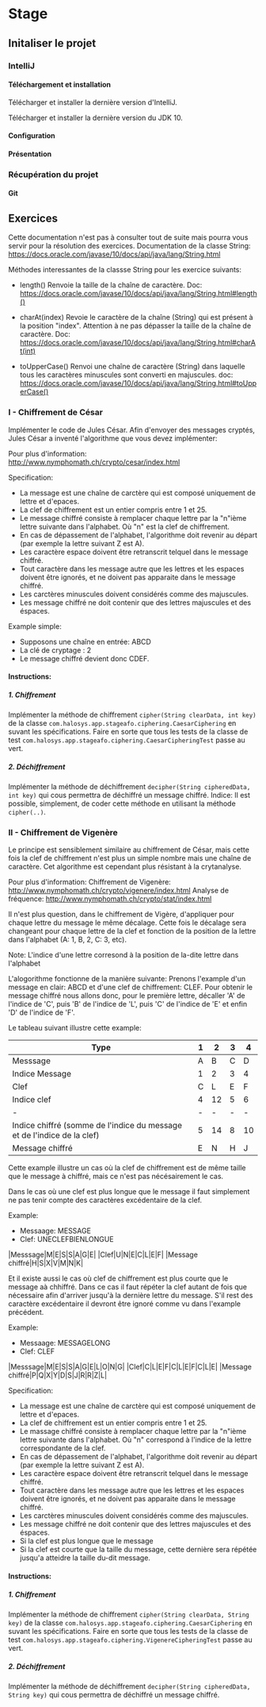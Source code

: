 # Stage

## Initaliser le projet

### IntelliJ

#### Téléchargement et installation

Télécharger et installer la dernière version d'IntelliJ.

Télécharger et installer la dernière version du JDK 10.

#### Configuration

#### Présentation


### Récupération du projet

#### Git



## Exercices

Cette documentation n'est pas à consulter tout de suite mais pourra vous servir pour la résolution des exercices. 
Documentation de la classe String: https://docs.oracle.com/javase/10/docs/api/java/lang/String.html

Méthodes interessantes de la classse String pour les exercice suivants:

 * length()
 	Renvoie la taille de la chaîne de caractère.
 	Doc: https://docs.oracle.com/javase/10/docs/api/java/lang/String.html#length()

 * charAt(index)
 	Revoie le caractère de la chaîne (String) qui est présent à la position "index".
 	Attention à ne pas dépasser la taille de la chaîne de caractère.
	Doc: https://docs.oracle.com/javase/10/docs/api/java/lang/String.html#charAt(int)

 * toUpperCase()
 	Renvoi une chaîne de caractère (String) dans laquelle tous les caractères minuscules sont converti en majuscules.
 	doc: https://docs.oracle.com/javase/10/docs/api/java/lang/String.html#toUpperCase()




### I - Chiffrement de César

Implémenter le code de Jules César.
Afin d'envoyer des messages cryptés, Jules César a inventé l'algorithme que vous devez implémenter:

Pour plus d'information: http://www.nymphomath.ch/crypto/cesar/index.html


Specification:
 * La message est une chaîne de carctère qui est composé uniquement de lettre et d'epaces.
 * La clef de chiffrement est un entier compris entre 1 et 25.
 * Le message chiffré consiste à remplacer chaque lettre par la "n"ième lettre suivante dans l'alphabet. 
 	Où "n" est la clef de chiffrement.
 * En cas de dépassement de l'alphabet, l'algorithme doit revenir au départ (par exemple la lettre suivant Z est A).
 * Les caractère espace doivent être retranscrit telquel dans le message chiffré.
 * Tout caractère dans les message autre que les lettres et les espaces doivent être ignorés, et ne doivent pas apparaite dans le message chiffré.
 * Les carctères minuscules doivent considérés comme des majuscules.
 * Les message chiffré ne doit contenir que des lettres majuscules et des éspaces.

Example simple:
 * Supposons une chaîne en entrée: ABCD
 * La clé de cryptage : 2
 * Le message chiffré devient donc CDEF.


#### Instructions: 

##### 1. Chiffrement 

Implémenter la méthode de chiffrement `cipher(String clearData, int key)` de la classe `com.halosys.app.stageafo.ciphering.CaesarCiphering` en suvant les spécifications.
Faire en sorte que tous les tests de la classe de test `com.halosys.app.stageafo.ciphering.CaesarCipheringTest` passe au vert.

##### 2. Déchiffrement 

Implémenter la méthode de déchiffrement `decipher(String cipheredData, int key)` qui cous permettra de déchiffré un message chiffré.
Indice: Il est possible, simplement, de coder cette méthode en utilisant la méthode `cipher(..)`.



### II - Chiffrement de Vigenère

Le principe est sensiblement similaire au chiffrement de César, mais cette fois la clef de chiffrement n'est plus un simple nombre mais une chaîne de caractère. Cet algorithme est cependant plus résistant à la crytanalyse.

Pour plus d'information: 
Chiffrement de Vigenère: http://www.nymphomath.ch/crypto/vigenere/index.html
Analyse de fréquence: http://www.nymphomath.ch/crypto/stat/index.html

Il n'est plus question, dans le chiffrement de Vigère, d'appliquer pour chaque lettre du message le même décalage. Cette fois le décalage sera changeant pour chaque lettre de la clef et fonction de la position de la lettre dans l'alphabet (A: 1, B, 2, C: 3, etc).

Note: L'indice d'une lettre corresond à la position de la-dite lettre dans l'alphabet

L'alogorithme fonctionne de la manière suivante:
Prenons l'example d'un message en clair: ABCD et d'une clef de chiffrement: CLEF.
Pour obtenir le message chiffré nous allons donc, pour le première lettre, décaller 'A' de l'indice de 'C', puis 'B' de l'indice de 'L', puis 'C' de l'indice de 'E' et enfin 'D' de l'indice de 'F'.

Le tableau suivant illustre cette example:

| Type | 1 | 2 | 3 | 4 |
| - | - | - | - | - |
| Messsage | A | B | C | D |
| Indice Message |1 | 2 | 3 | 4 |
| Clef | C | L | E | F |
| Indice clef | 4 | 12 | 5 | 6 |
| - | - | - | - | - |
| Indice chiffré (somme de l'indice du message et de l'indice de la clef) | 5 | 14 | 8 | 10 | 
| Message chiffré | E | N | H | J |


Cette example illustre un cas où la clef de chiffrement est de même taille que le message à chiffré, mais ce n'est pas nécésairement le cas.

Dans le cas où une clef est plus longue que le message il faut simplement ne pas tenir compte des caractères excédentaire de la clef.

Example:
 - Messaage: MESSAGE
 - Clef: UNECLEFBIENLONGUE

|Messsage|M|E|S|S|A|G|E|
|Clef|U|N|E|C|L|E|F|
|Message chiffré|H|S|X|V|M|N|K|


Et il existe aussi le cas où clef de chiffrement est plus courte que le message aà chhiffré. Dans ce cas il faut répéter la clef autant de fois que nécessaire afin d'arriver jusqu'à la dernière lettre du message. S'il rest des caractère excédentaire il devront être ignoré comme vu dans l'example précédent.


Example:
 - Messaage: MESSAGELONG
 - Clef: CLEF

|Messsage|M|E|S|S|A|G|E|L|O|N|G|
|Clef|C|L|E|F|C|L|E|F|C|L|E|
|Message chiffré|P|Q|X|Y|D|S|J|R|R|Z|L|


Specification:
 * La message est une chaîne de carctère qui est composé uniquement de lettre et d'epaces.
 * La clef de chiffrement est un entier compris entre 1 et 25.
 * Le massage chiffré consiste à remplacer chaque lettre par la "n"ième lettre suivante dans l'alphabet. 
 	Où "n" correspond à l'indice de la lettre correspondante de la clef.
 * En cas de dépassement de l'alphabet, l'algorithme doit revenir au départ (par exemple la lettre suivant Z est A).
 * Les caractère espace doivent être retranscrit telquel dans le message chiffré.
 * Tout caractère dans les message autre que les lettres et les espaces doivent être ignorés, et ne doivent pas apparaite dans le message chiffré.
 * Les carctères minuscules doivent considérés comme des majuscules.
 * Les message chiffré ne doit contenir que des lettres majuscules et des éspaces.
 * Si la clef est plus longue que le message 
 * Si la clef est courte que la taille du message, cette dernière sera répétée jusqu'a atteidre la taille du-dit message.

#### Instructions: 

##### 1. Chiffrement 

Implémenter la méthode de chiffrement `cipher(String clearData, String key)` de la classe `com.halosys.app.stageafo.ciphering.CaesarCiphering` en suvant les spécifications.
Faire en sorte que tous les tests de la classe de test `com.halosys.app.stageafo.ciphering.VigenereCipheringTest` passe au vert.

##### 2. Déchiffrement

Implémenter la méthode de déchiffrement `decipher(String cipheredData, String key)` qui cous permettra de déchiffré un message chiffré.